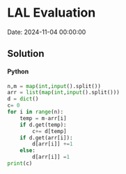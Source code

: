 # LAL Evaluation

Date: 2024-11-04 00:00:00

## Solution

#### Python
```python
n,m = map(int,input().split())
arr = list(map(int,input().split()))
d = dict()
c= 0
for i in range(n):
    temp = m-arr[i]
    if d.get(temp):
        c+= d[temp]
    if d.get(arr[i]):
        d[arr[i]] +=1
    else:
        d[arr[i]] =1   
print(c)
 ```